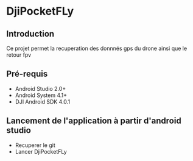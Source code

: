 # DjiPocketFLy

## Introduction

Ce projet permet la recuperation des donnnés gps du drone ainsi que le retour fpv

## Pré-requis

 - Android Studio 2.0+
 - Android System 4.1+
 - DJI Android SDK 4.0.1


## Lancement de l'application à partir d'android studio

- Recuperer le git
- Lancer DjiPocketFLy
